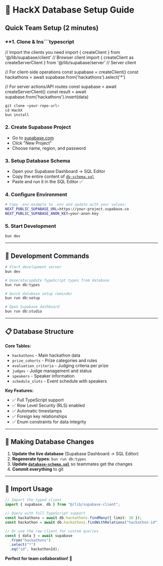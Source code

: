 # 🚀 HackX Database Setup Guide

## **Quick Team Setup (2 minutes)**

### \*\*1. Clone & Ins```typescript

// Import the clients you need
import { createClient } from '@/lib/supabase/client' // Browser client
import { createClient as createServerClient } from '@/lib/supabase/server' // Server client

// For client-side operations
const supabase = createClient()
const hackathons = await supabase.from('hackathons').select('\*')

// For server actions/API routes
const supabase = await createServerClient()
const result = await supabase.from('hackathons').insert(data)

```h
git clone <your-repo-url>
cd HackX
bun install
```

### **2. Create Supabase Project**

- Go to [supabase.com](https://supabase.com)
- Click "New Project"
- Choose name, region, and password

### **3. Setup Database Schema**

- Open your Supabase Dashboard → SQL Editor
- Copy the entire content of [`db-schema.sql`](./db-schema.sql)
- Paste and run it in the SQL Editor ✅
### **4. Configure Environment**

```bash
# Copy .env.example to .env and update with your values:
NEXT_PUBLIC_SUPABASE_URL=https://your-project.supabase.co
NEXT_PUBLIC_SUPABASE_ANON_KEY=your-anon-key
```

### **5. Start Development**

```bash
bun dev
```

---

## **🔧 Development Commands**

```bash
# Start development server
bun dev

# Generate/update TypeScript types from database
bun run db:types

# Quick database setup reminder
bun run db:setup

# Open Supabase dashboard
bun run db:studio
```

---

## **📋 Database Structure**

**Core Tables:**

- `hackathons` - Main hackathon data
- `prize_cohorts` - Prize categories and rules
- `evaluation_criteria` - Judging criteria per prize
- `judges` - Judge management and status
- `speakers` - Speaker information
- `schedule_slots` - Event schedule with speakers

**Key Features:**

- ✅ Full TypeScript support
- ✅ Row Level Security (RLS) enabled
- ✅ Automatic timestamps
- ✅ Foreign key relationships
- ✅ Enum constraints for data integrity

---

## **💾 Making Database Changes**

1. **Update the live database** (Supabase Dashboard → SQL Editor)
2. **Regenerate types**: `bun run db:types`
3. **Update [`database-schema.sql`](../database-schema.sql)** so teammates get the changes
4. **Commit everything** to git

---

## **🔗 Import Usage**

```typescript
// Import the typed client
import { supabase, db } from "@/lib/supabase-client";

// Query with full TypeScript support
const hackathons = await db.hackathons.findMany({ limit: 10 });
const hackathon = await db.hackathons.findWithRelations("hackathon-id");

// Or use the raw client for custom queries
const { data } = await supabase
  .from("hackathons")
  .select("*")
  .eq("id", hackathonId);
```

**Perfect for team collaboration! 🎉**
